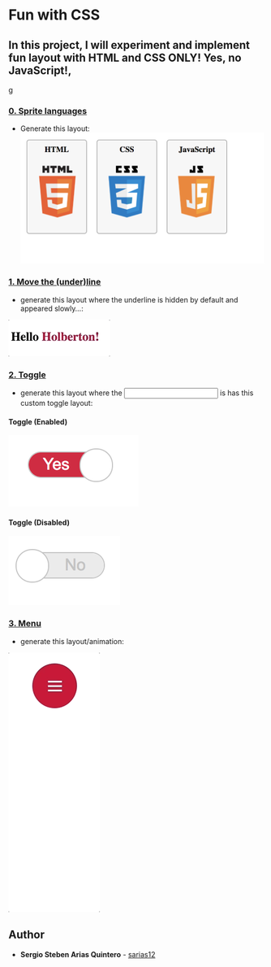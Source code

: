 # Fun with CSS
## In this project, I will experiment and implement fun layout with HTML and CSS ONLY! Yes, no JavaScript!,
g

### [0. Sprite languages](./0-styles.css)
* Generate this layout:
![Sprite](./images/img0.png)


### [1. Move the (under)line](./1-styles.css)
* generate this layout where the underline is hidden by default and appeared slowly…:

![Underline](./images/img1.gif)

### [2. Toggle](./2-styles.css)
* generate this layout where the <input> is has this custom toggle layout:

#### Toggle (Enabled)
![Toggle (Enabled)](./images/img2-1.png)

#### Toggle (Disabled)
![Toggle (Disabled)](./images/img2-2.png)

### [3. Menu](./3-index.html)
* generate this layout/animation:

![Menu](./images/img3.gif)


## Author
* **Sergio Steben Arias Quintero** - [sarias12](https://github.com/sarias12)
